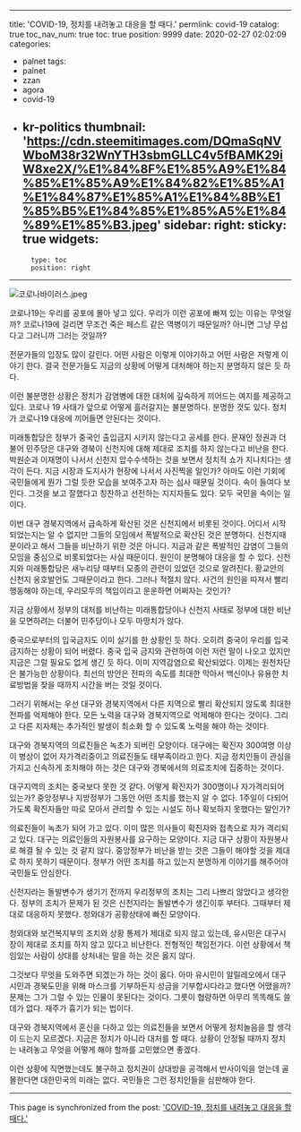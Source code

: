
---
title: 'COVID-19, 정치를 내려놓고 대응을 할 때다.'
permlink: covid-19
catalog: true
toc_nav_num: true
toc: true
position: 9999
date: 2020-02-27 02:02:09
categories:
- palnet
tags:
- palnet
- zzan
- agora
- covid-19
- kr-politics
thumbnail: 'https://cdn.steemitimages.com/DQmaSqNVWboM38r32WnYTH3sbmGLLC4v5fBAMK29iW8xe2X/%E1%84%8F%E1%85%A9%E1%84%85%E1%85%A9%E1%84%82%E1%85%A1%E1%84%87%E1%85%A1%E1%84%8B%E1%85%B5%E1%84%85%E1%85%A5%E1%84%89%E1%85%B3.jpeg'
sidebar:
    right:
        sticky: true
widgets:
    -
        type: toc
        position: right
---


![코로나바이러스.jpeg](https://cdn.steemitimages.com/DQmaSqNVWboM38r32WnYTH3sbmGLLC4v5fBAMK29iW8xe2X/%E1%84%8F%E1%85%A9%E1%84%85%E1%85%A9%E1%84%82%E1%85%A1%E1%84%87%E1%85%A1%E1%84%8B%E1%85%B5%E1%84%85%E1%85%A5%E1%84%89%E1%85%B3.jpeg)


코로나19는 우리를 공포에 몰아 넣고 있다. 우리가 이런 공포에 빠져 있는 이유는 무엇일까? 코로나19에 걸리면 무조건 죽은 페스트 같은 역병이기 때문일까? 아니면 그냥 무섭다고 그러니까 그러는 것일까?

전문가들의 입장도 많이 갈린다. 어떤 사람은 이렇게 이야기하고 어떤 사람은 저렇게 이야기 한다. 결국 전문가들도 지금의 상황에 어떻게 대처해야 하는지 분명하지 않은 듯 하다.

이런 불분명한 상황은 정치가 감염병에 대한 대처에 깊숙하게 끼어드는 여지를 제공하고 있다. 코로나 19 사태가 앞으로 어떻게 흘러갈지는 불분명하다. 분명한 것도 있다. 정치가 코로나19 대응에 끼어들면 안된다는 것이다.

미래통합당은 정부가 중국인 출입금지 시키지 않는다고 공세를 한다. 문재인 정권과 더불어 민주당은 대구와 경북이 신천지에 대해 제대로 조치를 하지 않는다고 비난을 한다. 박원순과 이재명이 나서서 신천지 압수수색하는 것을 보면서 정치적 쇼가 지나치다는 생각이 든다. 지금 시장과 도지사가 현장에 나서서 사진찍을 일인가? 아마도 이런 기회에 국민들에게 뭔가 그럴 듯한 모습을 보여주고자 하는 심사 때문일 것이다. 속이 들여다 보인다. 그것을 보고 잘했다고 칭찬하고 선전하는 지지자들도 있다. 모두 국민을 속이는 일이다.

이번 대구 경북지역에서 급속하게 확산된 것은 신천지에서 비롯된 것이다. 어디서 시작되었는지는 알 수 없지만 그들의 모임에서 폭발적으로 확산된 것은 분명하다. 신천지때문이라고 해서 그들을 비난하기 위한 것은 아니다. 지금과 같은 폭발적인 감염이 그들의 모임을 중심으로 비롯되었다는 사실 때문이다. 원인이 분명해야 대응을 할 수 있다. 신천지와 미래통합당은 새누리당 때부터 모종의 관련이 있었던 것으로 알려진다. 황교안의 신천지 옹호발언도 그때문이라고 한다. 그러나 적절치 않다. 사건의 원인을 따져서 빨리 행동해야 하는데, 우리모두의 책임이라고 운운하면 어쩌자는 것인가?

지금 상황에서 정부의 대처를 비난하는 미래통합당이나 신천지 사태로 정부에 대한 비난을 모면하려는 더불어 민주당이나 모두 마땅치가 않다.

중국으로부터의 입국금지도 이미 실기를 한 상황인 듯 하다. 오히려 중국이 우리를 입국금지하는 상황이 되어 버렸다. 중국 입국 금지와 관련하여 이런 저런 말이 나오고 있지만 지금은 그럴 필요도 없게 생긴 듯 하다. 이미 지역감염으로 확산되었다. 이제는 원천차단은 불가능한 상황이다. 최선의 방안은 전파의 속도를 최대한 막아서 백신이나 유용한 치료방법을 찾을 때까지 시간을 버는 것일 것이다.

그러기 위해서는 우선 대구와 경북지역에서 다른 지역으로 빨리 확산되지 않도록 최대한 전파를 억제해야 한다. 모든 노력을 대구와 경북지역으로 억제해야 한다는 것이다. 그리고 다른 지자체는 추가적인 발생이 최소화 할 수 있도록 노력을 해야 하는 것이다.

대구와 경북지역의 의료진들은 녹초가 되버린 모양이다. 대구에는 확진자 300여명 이상이 병상이 없어 자가격리중이고 의료진들도 태부족이라고 한다. 지금 정치인들이 관심을 가지고 신속하게 조치해야 하는 것은 대구와 경북에서의 의료조치에 집중하는 것이다.

대구지역의 조치는 중국보다 못한 것 같다. 어떻게 확진자가 300명이나 자가격리되어 있는가? 중앙정부나 지방정부가 그동안 어떤 조치를 했는지 알 수 없다. 1주일이 다되어 가도록 확진자들만 따로 모아서 관리할 수 있는 시설도 하나 확보하지 못했다는 말인가?

의료진들이 녹초가 되어 가고 있다. 이미 많은 의사들이 확진자와 접촉으로 자가 격리되고 있다. 대구는 의료인들의 자원봉사를 요구하는 모양이다. 지금 대구 상황이 자원봉사로 해결 될 수 있는 것 같지 않다. 중앙정부가 비난을 받는 것은 그들이 해야할 것을 제대로 하지 못하기 때문이다. 정부가 어떤 조치를 하고 있는지 분명하게 이야기를 해주어야 국민들도 안심한다.

신천지라는 돌발변수가 생기기 전까지 우리정부의 조치는 그리 나쁘리 않았다고 생각한다. 정부의 조치가 문제가 된 것은 신천지라는 돌발변수가 생긴이후 부터다. 그때부터 제대로 대응하지 못했다. 청와대가 공황상태에 빠진 모양이다.

청와대와 보건복지부의 조치와 상황 통제가 제대로 되지 않고 있는데, 유시민은 대구시장이 제대로 조치를 하지 않고 있다고 비난한다. 전형적인 책임전가다. 이런 상황에서 책임있는 사람이 상대를 상처내는 말을 하는 것은 옳지 않다.

그것보다 무엇을 도와주면 되겠는가 하는 것이 옳다. 아마 유시민이 알릴레오에서 대구시민과 경북도민을 위해 마스크를 기부하든지 성금을 기부합시다라고 했다면 어땠을까? 문제는 그가 그럴 수 있는 인물이 못된다는 것이다. 그릇이 협량하면 아무리 똑똑해도 쓸데가 없다. 재주가 흉기가 되는 법이다.

대구와 경북지역에서 혼신을 다하고 있는 의료진들을 보면서 어떻게 정치놀음을 할 생각이 드는지 모르겠다. 지금은 정치가 아니라 대처를 할 때다. 상황이 안정될 때까지 정치는 내려놓고 무엇을 어떻게 해야 할까를 고민했으면 좋겠다.

이런 상황에 직면했는데도 불구하고 정치권이 상대방을 공격해서 반사이익을 얻는데 골몰한다면 대한민국의 미래는 없다. 국민들은 그런 정치인들을 심판해야 한다.

- - -

This page is synchronized from the post: ['COVID-19, 정치를 내려놓고 대응을 할 때다.'](https://steemit.com/@oldstone/covid-19)
